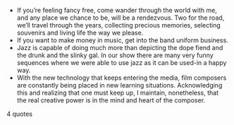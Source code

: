 - If you’re feeling fancy free, come wander through the world with me, and any place we chance to be, will be a rendezvous. Two for the road, we’ll travel through the years, collecting precious memories, selecting souvenirs and living life the way we please.
 - If you want to make money in music, get into the band uniform business.
 - Jazz is capable of doing much more than depicting the dope fiend and the drunk and the slinky gal. In our show there are many very funny sequences where we were able to use jazz as it can be used-in a happy way.
 - With the new technology that keeps entering the media, film composers are constantly being placed in new learning situations. Acknowledging this and realizing that one must keep up, I maintain, nonetheless, that the real creative power is in the mind and heart of the composer.

4 quotes